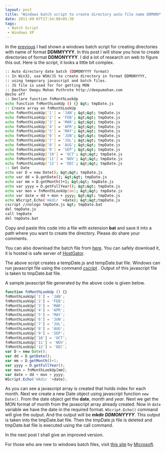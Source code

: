 ```yaml
---
layout: post
title: "Windows batch script to create directory auto file name DDMONYYYY with the help of javascript"
date: 2011-09-07T17:54:00+05:30
tags:
 - Batch Script
 - Windows XP
---
```


In the [previous](/windows-batch-script-to-create-directory-name-ddmmyyyy)
I had shown a windows batch script for creating directories with name of format
**DDMMYYYY**. In this post I will show you how to create directories of format
**DDMONYYYY**. I did a lot of research on web to figure this out. Here is the
script, it looks a little bit complex.

``` sh
:: Auto directory date batch (DDMONYYYY format)
:: In Win32, use WSH/JS to create directory in format DDMONYYYY,
:: using temporary javascript and batch files.
:: JS file is used for for getting MON
:: @author Deepu Mohan Puthrote http://deepumohan.com
@echo off
:: Declare function fnMonthLookUp
echo function fnMonthLookUp () {} &gt; tmpDate.js
:: Create array on fnMonthLookUp
echo fnMonthLookUp['1'] = 'JAN'; &gt;&gt; tmpDate.js
echo fnMonthLookUp['2'] = 'FEB'; &gt;&gt; tmpDate.js
echo fnMonthLookUp['3'] = 'MAR'; &gt;&gt; tmpDate.js
echo fnMonthLookUp['4'] = 'APR'; &gt;&gt; tmpDate.js
echo fnMonthLookUp['5'] = 'MAY'; &gt;&gt; tmpDate.js
echo fnMonthLookUp['6'] = 'JUN'; &gt;&gt; tmpDate.js
echo fnMonthLookUp['7'] = 'JUL'; &gt;&gt; tmpDate.js
echo fnMonthLookUp['8'] = 'AUG'; &gt;&gt; tmpDate.js
echo fnMonthLookUp['9'] = 'SEP'; &gt;&gt; tmpDate.js
echo fnMonthLookUp['10'] = 'OCT'; &gt;&gt; tmpDate.js
echo fnMonthLookUp['11'] = 'NOV'; &gt;&gt; tmpDate.js
echo fnMonthLookUp['12'] = 'DEC'; &gt;&gt; tmpDate.js
:: Get Date
echo var D = new Date(); &gt;&gt; tmpDate.js
echo var dd = D.getDate(); &gt;&gt; tmpDate.js
echo var mm = D.getMonth()+1; &gt;&gt; tmpDate.js
echo var yyyy = D.getFullYear(); &gt;&gt; tmpDate.js
echo var mon = fnMonthLookUp[mm]; &gt;&gt; tmpDate.js
echo var date = dd + mon + yyyy; &gt;&gt; tmpDate.js
echo WScript.Echo('mkdir '+date); &gt;&gt;tmpDate.js
cscript //nologo tmpDate.js &gt; tmpDate.bat
del tmpDate.js
call tmpDate
del tmpDate.bat
```

Copy and paste this code into a file with extension <b>bat</b> and save it into
a path where you want to create the directory. Please do share your comments.

You can also download the batch file from
[here](http://files.deepumohan.com/winbatch/DDMONYYYY.bat). You can safely
download it, it is hosted is safe server of
[HostGator](http://secure.hostgator.com/%7Eaffiliat/cgi-bin/affiliates/clickthru.cgi?id=deepumohanp).

The above script creates a tempDate.js and tempDate.bat file. Windows can run
javascript file using the command
[cscript](http://technet.microsoft.com/en-us/library/bb490887.aspx) . Output of
this javascript file is taken to tmpDate.bat file.

A sample javascript file generated by the above code is given below.

```js
function fnMonthLookUp () {}
fnMonthLookUp['1'] = 'JAN';
fnMonthLookUp['2'] = 'FEB';
fnMonthLookUp['3'] = 'MAR';
fnMonthLookUp['4'] = 'APR';
fnMonthLookUp['5'] = 'MAY';
fnMonthLookUp['6'] = 'JUN';
fnMonthLookUp['7'] = 'JUL';
fnMonthLookUp['8'] = 'AUG';
fnMonthLookUp['9'] = 'SEP';
fnMonthLookUp['10'] = 'OCT';
fnMonthLookUp['11'] = 'NOV';
fnMonthLookUp['12'] = 'DEC';
var D = new Date();
var dd = D.getDate();
var mm = D.getMonth()+1;
var yyyy = D.getFullYear();
var mon = fnMonthLookUp[mm];
var date = dd + mon + yyyy;
WScript.Echo('mkdir '+date);
```

As you can see a javascript array is created that holds index for each month.
Next we create a new Date object using javascript function `new Date()`. From
the date object get the **date**, _month_ and _year_. Next we get the MON format
of month from the javascript array already created. Now in `date` variable we
have the date in the required format. `WScript.Echo()` command will give the
output. And the output will be <b>mkdir <i>DDMONYYYY</i></b>. This output is
taken into the tmpDate.bat file. Then the tmpDate.js file is deleted and
tmpDate.bat file is executed using the call command.

In the next post I shall give an improved version.

For those who are new to windows batch files, visit [this site](http://www.microsoft.com/resources/documentation/windows/xp/all/proddocs/en-us/batch.mspx?mfr=true)
by [Microsoft](http://www.microsoft.com/resources/documentation/windows/xp/all/proddocs/en-us/batch.mspx?mfr=true).
